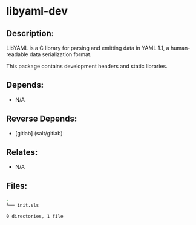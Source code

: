# libyaml-dev

## Description:

LibYAML is a C library for parsing and emitting data in YAML 1.1, a human-readable data serialization format.

This package contains development headers and static libraries.

## Depends:

  -  N/A

## Reverse Depends:

  -  [gitlab] (salt/gitlab)

## Relates:

  -  N/A

## Files:

```bash
.
└── init.sls

0 directories, 1 file
```
